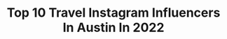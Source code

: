 ---
title: Top 10 Travel Instagram Influencers In Austin In 2022
description: >-
  Find top travel Instagram influencers in Austin in 2022. Most popular hashtags: #austin #austinblogger #austintexas.
platform: Instagram
hits: 296
text_top: Identify the most popular Instagram influencers on inBeat.
text_bottom: Our database holds 296 Instagram influencers like this in Austin, United States for you to connect with.
profiles:
  - username: "dylanguidone"
    fullname: >-
      Dylan Guidone
    bio: >-
      🌵 Austin, TX 🌮
    location: "United States"
    followers: 20876
    engagement: 98
    commentsToLikes: 0.031875
    id: ck5ch9q13qd470i1137ju7861
    verified: false
    hashtags: "#china, #travel, #austin, #texas"
  - username: "destiny"
    fullname: >-
      Steven Kenneth Bonnell II
    bio: >-
      I play a variety of games and talk about a variety of topics regarding politics/philosophy.
    location: "United States"
    followers: 49998
    engagement: 653
    commentsToLikes: 0.024439
    id: ck6uc3ptcdbr40j71up24ye7j
    verified: true
    hashtags: "#memes, #destiny, #twitch, #streamer"
  - username: "jabegg"
    fullname: >-
      Jenny Abegg
    bio: >-
      📍Cascadia || Just a slice 🍕
    location: "United States"
    followers: 7757
    engagement: 651
    commentsToLikes: 0.022046
    id: ck55pjl7uap7o0i1105o0vn2r
    verified: false
    hashtags: ""
  - username: "swiftwellness"
    fullname: >-
      Ashley | Wellness Blogger 🌱
    bio: >-
      Travel lovin’ cat mama helping YOU become your BEST self Health | fashion | self-care | wellness | travel 📍 Austin 👇🏻Blog & shop (Tiktok finds below)
    location: "United States"
    followers: 48212
    engagement: 228
    commentsToLikes: 0.041874
    id: ck13aefwvpzo30i19wk2hd7jb
    verified: false
    hashtags: "#ltkfit, #ltkhome, #swiftwellness, #mindbodygram"
  - username: "jamieivey"
    fullname: >-
      Jamie Ivey
    bio: >-
      🎧 Podcaster #happyhourwithjamieivey 📚 Author @ifyouonlyknewbook ❤️ @aaroniveyatx , my kids, food & travel 🌮 Austin, TX.
    location: "United States"
    followers: 96314
    engagement: 129
    commentsToLikes: 0.158658
    id: ck0u7jqkd4zxr0i190hczbvwx
    verified: false
    hashtags: "#thehappyhourwithjamieivey, #austinstoneworship, #loveoverall, #exnihilocollective"
  - username: "thefashionadmin"
    fullname: >-
      Steve
    bio: >-
      Fashion / Lifestyle / Purpose 📸 Photography — @_envisionphotography 🤝 Networking events — @phillygents 📍Philly Black Lives Matter
    location: "United States"
    followers: 25496
    engagement: 308
    commentsToLikes: 0.378264
    id: ck5hhtn91a0kk0i11k1ly2u0x
    verified: false
    hashtags: "#fashionblog, #phillyfashion, #mensstyle, #mensfashion"
  - username: "sweetlikeoyin"
    fullname: >-
      Oyin • Austin Travel Blogger
    bio: >-
      🖼 ✘ Welcome to my Visual Diary 📱 ✘ TikTok Obsessed 80k+ 📌 ✘ Pinterest 2.7m Views 📧 ✘ partnerships@sweetlikeoyin.com 👇🏾 ✘ Links to Everything You Need
    location: "United States"
    followers: 44774
    engagement: 815
    commentsToLikes: 0.033645
    id: ck14kdd8koyxo0i19mo8n6im5
    verified: false
    hashtags: "#sarsmustend, #endpolicebrutality, #endswat, #endsars"
  - username: "austinsills"
    fullname: >-
      Austin | Travel & Landscape
    bio: >-
      🚌 Having more fun than should be allowed 🌵 Arizona based 🖼 Print Shop 👇🏻
    location: "United States"
    followers: 8730
    engagement: 1378
    commentsToLikes: 0.057105
    id: ck55lvuqt2kcz0i1125bu83i9
    verified: false
    hashtags: "#pennypostcardseries"
  - username: "readysetjetset"
    fullname: >-
      Haley • Austin Travel Blogger
    bio: >-
      ⬇️ COME TO MOROCCO WITH ME! ⬇️ (she/her) Travel+Adventure+Lifestyle Photographer 💌 rsjstravel@gmail.com Disney ➡️ @haley_explores 🏠 Austin, TX
    location: "United States"
    followers: 125960
    engagement: 86
    commentsToLikes: 0.068422
    id: ck0tw45qrdy0w0i19dq26ib5k
    verified: false
    hashtags: "#austintx, #traveldeeper, #drdaydreaming, #texas"
  - username: "whereismalia"
    fullname: >-
      Malia ⭐️ Austin Travel Blogger
    bio: >-
      🌞 Travel + Lifestyle 🌜 🌿Plant-based foodie and creative 🌸 🏡 Austin, Texas
    location: "United States"
    followers: 3868
    engagement: 1967
    commentsToLikes: 0.035900
    id: ck5q26vkxek0c0i11gxnpndsr
    verified: false
    hashtags: ""
---